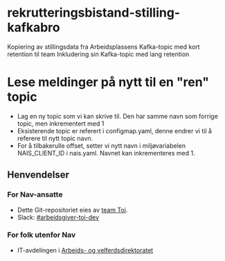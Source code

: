 # rekrutteringsbistand-stilling-kafkabro
Kopiering av stillingsdata fra Arbeidsplassens Kafka-topic med kort retention til team Inkludering sin Kafka-topic med lang retention

# Lese meldinger på nytt til en "ren" topic
* Lag en ny topic som vi kan skrive til. Den har samme navn som forrige topic, men inkrementert med 1
* Eksisterende topic er referert i configmap.yaml, denne endrer vi til å referere til nytt topic navn.
* For å tilbakerulle offset, setter vi nytt navn i miljøvariabelen NAIS_CLIENT_ID i nais.yaml. Navnet kan inkrementeres med 1.

## Henvendelser

### For Nav-ansatte
* Dette Git-repositoriet eies av [team Toi](https://teamkatalog.nav.no/team/76f378c5-eb35-42db-9f4d-0e8197be0131).
* Slack: [#arbeidsgiver-toi-dev](https://nav-it.slack.com/archives/C02HTU8DBSR)

### For folk utenfor Nav
* IT-avdelingen i [Arbeids- og velferdsdirektoratet](https://www.nav.no/no/NAV+og+samfunn/Kontakt+NAV/Relatert+informasjon/arbeids-og-velferdsdirektoratet-kontorinformasjon)

